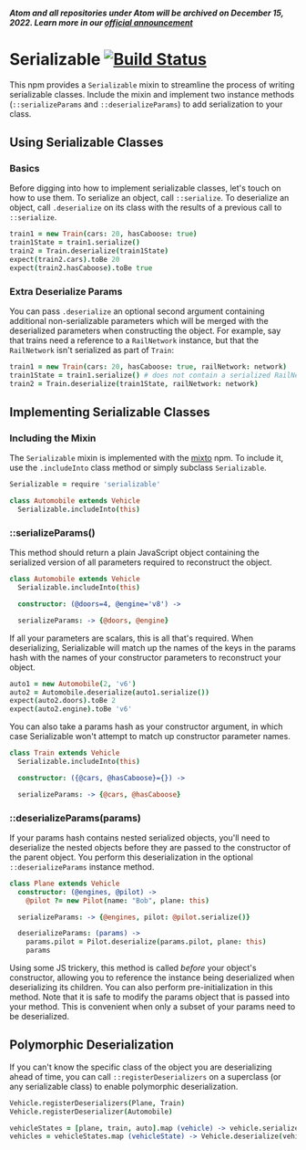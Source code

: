 ##### Atom and all repositories under Atom will be archived on December 15, 2022. Learn more in our [official announcement](https://github.blog/2022-06-08-sunsetting-atom/)
 # Serializable [![Build Status](https://travis-ci.org/atom/serializable.svg?branch=master)](https://travis-ci.org/atom/serializable)

This npm provides a `Serializable` mixin to streamline the process of writing
serializable classes. Include the mixin and implement two instance methods
(`::serializeParams` and `::deserializeParams`) to add serialization to your
class.

## Using Serializable Classes

### Basics

Before digging into how to implement serializable classes, let's touch on how
to use them. To serialize an object, call `::serialize`. To deserialize an
object, call `.deserialize` on its class with the results of a previous call to
`::serialize`.

```coffee
train1 = new Train(cars: 20, hasCaboose: true)
train1State = train1.serialize()
train2 = Train.deserialize(train1State)
expect(train2.cars).toBe 20
expect(train2.hasCaboose).toBe true
```

### Extra Deserialize Params

You can pass `.deserialize` an optional second argument containing additional
non-serializable parameters which will be merged with the deserialized
parameters when constructing the object. For example, say that trains need a
reference to a `RailNetwork` instance, but that the `RailNetwork` isn't
serialized as part of `Train`:

```coffee
train1 = new Train(cars: 20, hasCaboose: true, railNetwork: network)
train1State = train1.serialize() # does not contain a serialized RailNetwork
train2 = Train.deserialize(train1State, railNetwork: network)
```

## Implementing Serializable Classes

### Including the Mixin

The `Serializable` mixin is implemented with the [mixto](https://github.com/atom/mixto)
npm. To include it, use the `.includeInto` class method or simply subclass
`Serializable`.

```coffee
Serializable = require 'serializable'

class Automobile extends Vehicle
  Serializable.includeInto(this)
```

### ::serializeParams()

This method should return a plain JavaScript object containing the serialized
version of all parameters required to reconstruct the object.

```coffee
class Automobile extends Vehicle
  Serializable.includeInto(this)

  constructor: (@doors=4, @engine='v8') ->

  serializeParams: -> {@doors, @engine}
```

If all your parameters are scalars, this is all that's required. When
deserializing, Serializable will match up the names of the keys in the params hash
with the names of your constructor parameters to reconstruct your object.

```coffee
auto1 = new Automobile(2, 'v6')
auto2 = Automobile.deserialize(auto1.serialize())
expect(auto2.doors).toBe 2
expect(auto2.engine).toBe 'v6'
```

You can also take a params hash as your constructor argument, in which case
Serializable won't attempt to match up constructor parameter names.

```coffee
class Train extends Vehicle
  Serializable.includeInto(this)

  constructor: ({@cars, @hasCaboose}={}) ->

  serializeParams: -> {@cars, @hasCaboose}
```

### ::deserializeParams(params)

If your params hash contains nested serialized objects, you'll need to
deserialize the nested objects before they are passed to the constructor of the
parent object. You perform this deserialization in the optional
`::deserializeParams` instance method.

```coffee
class Plane extends Vehicle
  constructor: (@engines, @pilot) ->
    @pilot ?= new Pilot(name: "Bob", plane: this)

  serializeParams: -> {@engines, pilot: @pilot.serialize()}

  deserializeParams: (params) ->
    params.pilot = Pilot.deserialize(params.pilot, plane: this)
    params
```

Using some JS trickery, this method is called *before* your object's
constructor, allowing you to reference the instance being deserialized when
deserializing its children. You can also perform pre-initialization in this
method. Note that it is safe to modify the params object that is passed
into your method. This is convenient when only a subset of your params need to
be deserialized.

## Polymorphic Deserialization

If you can't know the specific class of the object you are deserializing ahead
of time, you can call `::registerDeserializers` on a superclass (or any
serializable class) to enable polymorphic deserialization.

```coffee
Vehicle.registerDeserializers(Plane, Train)
Vehicle.registerDeserializer(Automobile)

vehicleStates = [plane, train, auto].map (vehicle) -> vehicle.serialize()
vehicles = vehicleStates.map (vehicleState) -> Vehicle.deserialize(vehicleState)
```
